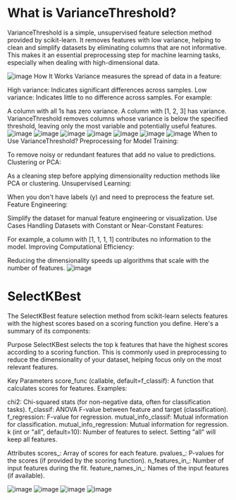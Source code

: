 # What is VarianceThreshold?
VarianceThreshold is a simple, unsupervised feature selection method provided by scikit-learn. It removes features with low variance, helping to clean and simplify datasets by eliminating columns that are not informative. This makes it an essential preprocessing step for machine learning tasks, especially when dealing with high-dimensional data.

![image](https://github.com/user-attachments/assets/866ded32-2df8-4689-99d3-ce15a869b513)
How It Works
Variance measures the spread of data in a feature:

High variance: Indicates significant differences across samples.
Low variance: Indicates little to no difference across samples.
For example:

A column with all 1s has zero variance.
A column with [1, 2, 3] has variance.
VarianceThreshold removes columns whose variance is below the specified threshold, leaving only the most variable and potentially useful features.
![image](https://github.com/user-attachments/assets/fe66e9c6-6e86-4bff-97a0-1984d935435f)
![image](https://github.com/user-attachments/assets/88816454-671d-41da-bce2-e1c9ed84f520)
![image](https://github.com/user-attachments/assets/7bbbc44e-9006-4537-95be-6ab4b13a5951)
![image](https://github.com/user-attachments/assets/76a32b60-5627-4698-b126-42a5e05e82b3)
![image](https://github.com/user-attachments/assets/0336a1f3-c16d-4cc1-8e2a-b62b993d546c)
![image](https://github.com/user-attachments/assets/690b9a85-8e23-48f5-b714-680934820460)
![image](https://github.com/user-attachments/assets/af4d7884-7589-48e7-8ed2-49017e396a73)
When to Use VarianceThreshold?
Preprocessing for Model Training:

To remove noisy or redundant features that add no value to predictions.
Clustering or PCA:

As a cleaning step before applying dimensionality reduction methods like PCA or clustering.
Unsupervised Learning:

When you don't have labels (y) and need to preprocess the feature set.
Feature Engineering:

Simplify the dataset for manual feature engineering or visualization.
Use Cases
Handling Datasets with Constant or Near-Constant Features:

For example, a column with [1, 1, 1, 1] contributes no information to the model.
Improving Computational Efficiency:

Reducing the dimensionality speeds up algorithms that scale with the number of features.
![image](https://github.com/user-attachments/assets/d7832245-607b-4124-b844-9b6834eedd71)


# SelectKBest
The SelectKBest feature selection method from scikit-learn selects features with the highest scores based on a scoring function you define. Here's a summary of its components:

Purpose
SelectKBest selects the top k features that have the highest scores according to a scoring function. This is commonly used in preprocessing to reduce the dimensionality of your dataset, helping focus only on the most relevant features.

Key Parameters
score_func (callable, default=f_classif):
A function that calculates scores for features. Examples:

chi2: Chi-squared stats (for non-negative data, often for classification tasks).
f_classif: ANOVA F-value between feature and target (classification).
f_regression: F-value for regression.
mutual_info_classif: Mutual information for classification.
mutual_info_regression: Mutual information for regression.
k (int or "all", default=10):
Number of features to select. Setting "all" will keep all features.

Attributes
scores_: Array of scores for each feature.
pvalues_: P-values for the scores (if provided by the scoring function).
n_features_in_: Number of input features during the fit.
feature_names_in_: Names of the input features (if available).

![image](https://github.com/user-attachments/assets/987a5559-f08a-4f36-b0c6-51eb9fdbd4df)
![image](https://github.com/user-attachments/assets/bbc26ec8-d09d-48fc-abeb-d54b576c86f1)
![image](https://github.com/user-attachments/assets/c823ade5-2405-44ed-bba9-05c22212ba10)
![image](https://github.com/user-attachments/assets/fddb4c4c-82b7-4fca-8846-5f334678959e)






